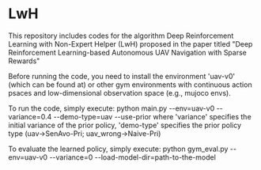 # LwH
This repository includes codes for the algorithm Deep Reinforcement Learning with Non-Expert Helper (LwH) proposed in the paper titled "Deep Reinforcement Learning-based Autonomous UAV Navigation with Sparse Rewards"

Before running the code, you need to install the environment 'uav-v0' (which can be found at) or other gym environments with continuous action psaces and low-dimensional observation space (e.g., mujoco envs).

To run the code, simply execute: python main.py --env=uav-v0 --variance=0.4 --demo-type=uav --use-prior
  where 'variance' specifies the initial variance of the prior policy, 'demo-type' specifies the prior policy type (uav->SenAvo-Pri;  uav_wrong->Naive-Pri)

To evaluate the learned policy, simply execute: python gym_eval.py --env=uav-v0 --variance=0 --load-model-dir=path-to-the-model

